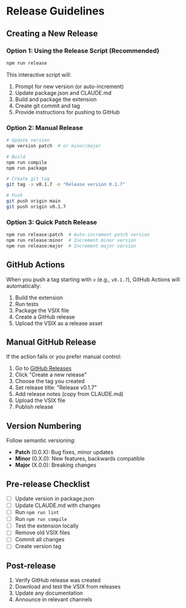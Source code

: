 # Release Guidelines

## Creating a New Release

### Option 1: Using the Release Script (Recommended)
```bash
npm run release
```

This interactive script will:
1. Prompt for new version (or auto-increment)
2. Update package.json and CLAUDE.md
3. Build and package the extension
4. Create git commit and tag
5. Provide instructions for pushing to GitHub

### Option 2: Manual Release
```bash
# Update version
npm version patch  # or minor/major

# Build
npm run compile
npm run package

# Create git tag
git tag -a v0.1.7 -m "Release version 0.1.7"

# Push
git push origin main
git push origin v0.1.7
```

### Option 3: Quick Patch Release
```bash
npm run release:patch  # Auto-increment patch version
npm run release:minor  # Increment minor version
npm run release:major  # Increment major version
```

## GitHub Actions

When you push a tag starting with `v` (e.g., `v0.1.7`), GitHub Actions will automatically:
1. Build the extension
2. Run tests
3. Package the VSIX file
4. Create a GitHub release
5. Upload the VSIX as a release asset

## Manual GitHub Release

If the action fails or you prefer manual control:

1. Go to [GitHub Releases](https://github.com/yourusername/claude-code-comm-bot/releases)
2. Click "Create a new release"
3. Choose the tag you created
4. Set release title: "Release v0.1.7"
5. Add release notes (copy from CLAUDE.md)
6. Upload the VSIX file
7. Publish release

## Version Numbering

Follow semantic versioning:
- **Patch** (0.0.X): Bug fixes, minor updates
- **Minor** (0.X.0): New features, backwards compatible
- **Major** (X.0.0): Breaking changes

## Pre-release Checklist

- [ ] Update version in package.json
- [ ] Update CLAUDE.md with changes
- [ ] Run `npm run lint`
- [ ] Run `npm run compile`
- [ ] Test the extension locally
- [ ] Remove old VSIX files
- [ ] Commit all changes
- [ ] Create version tag

## Post-release

1. Verify GitHub release was created
2. Download and test the VSIX from releases
3. Update any documentation
4. Announce in relevant channels
